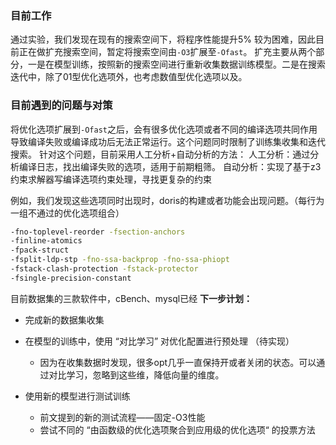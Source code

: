 ### 目前工作
通过实验，我们发现在现有的搜索空间下，将程序性能提升5% 较为困难，因此目前正在做扩充搜索空间，暂定将搜索空间由`-O3`扩展至`-Ofast`。 扩充主要从两个部分，一是在模型训练，按照新的搜索空间进行重新收集数据训练模型。二是在搜索迭代中，除了01型优化选项外，也考虑数值型优化选项以及。

### 目前遇到的问题与对策
将优化选项扩展到`-Ofast`之后，会有很多优化选项或者不同的编译选项共同作用导致编译失败或编译成功后无法正常运行。这个问题同时限制了训练集收集和迭代搜索。
针对这个问题，目前采用人工分析+自动分析的方法：
人工分析：通过分析编译日志，找出编译失败的选项，适用于前期粗筛。
自动分析：实现了基于z3约束求解器写编译选项约束处理，寻找更复杂的约束

例如，我们发现这些选项同时出现时，doris的构建或者功能会出现问题。（每行为一组不通过的优化选项组合）
```bash
-fno-toplevel-reorder -fsection-anchors
-finline-atomics
-fpack-struct
-fsplit-ldp-stp -fno-ssa-backprop -fno-ssa-phiopt
-fstack-clash-protection -fstack-protector 
-fsingle-precision-constant
```

目前数据集的三款软件中，cBench、mysql已经
**下一步计划：**
* 完成新的数据集收集

* 在模型的训练中，使用 “对比学习” 对优化配置进行预处理 （待实现）
	* 因为在收集数据时发现，很多opt几乎一直保持开或者关闭的状态。可以通过对比学习，忽略到这些维，降低向量的维度。

* 使用新的模型进行测试训练
	* 前文提到的新的测试流程——固定-O3性能
	* 尝试不同的 “由函数级的优化选项聚合到应用级的优化选项“ 的投票方法